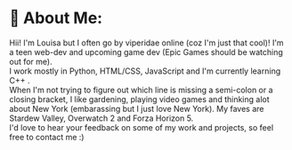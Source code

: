 # 💌 About Me:
Hii! I'm Louisa but I often go by viperidae online (coz I'm just that cool)! I'm a teen web-dev and upcoming game dev (Epic Games should be watching out for me).<br>
I work mostly in Python, HTML/CSS, JavaScript and I'm currently learning C++ .<br>
When I'm not trying to figure out which line is missing a semi-colon or a closing bracket, I like gardening, playing video games and thinking alot about New York (embarassing but I just love New York). My faves are Stardew Valley, Overwatch 2 and Forza Horizon 5.<br>
I'd love to hear your feedback on some of my work and projects, so feel free to contact me :)



